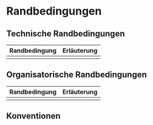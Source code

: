 Randbedingungen
===============

Technische Randbedingungen
--------------------------

| Randbedingung | Erläuterung |
| ------------- | ----------- |
|               |             |


Organisatorische Randbedingungen
--------------------------------

| Randbedingung | Erläuterung |
| ------------- | ----------- |
|               |             |


Konventionen
------------
